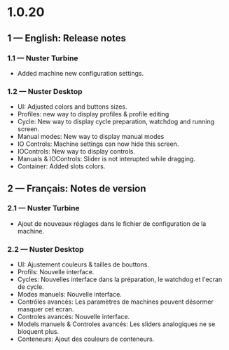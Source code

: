 # 1.0.20

## 1 — English: Release notes

### 1.1 — Nuster Turbine

- Added machine new configuration settings.

### 1.2 — Nuster Desktop

- UI: Adjusted colors and buttons sizes.
- Profiles: new way to display profiles & profile editing
- Cycle: New way to display cycle preparation, watchdog and running screen.
- Manual modes: New way to display manual modes
- IO Controls: Machine settings can now hide this screen.
- IOControls: New way to display controls.
- Manuals & IOControls: Slider is not interupted while dragging.
- Container: Added slots colors.

## 2 — Français: Notes de version

### 2.1 — Nuster Turbine

- Ajout de nouveaux réglages dans le fichier de configuration de la machine.

### 2.2 — Nuster Desktop

- UI: Ajustement couleurs & tailles de bouttons.
- Profils: Nouvelle interface.
- Cycles: Nouvelles interface dans la préparation, le watchdog et l'ecran de cycle.
- Modes manuels: Nouvelle interface.
- Contrôles avancés: Les paramètres de machines peuvent désormer masquer cet ecran.
- Controles avancés: Nouvelle interface.
- Models manuels & Controles avancés: Les sliders analogiques ne se bloquent plus.
- Conteneurs: Ajout des couleurs de conteneurs.
